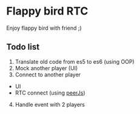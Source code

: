 # Flappy bird RTC

Enjoy flappy bird with friend ;)

## Todo list
1. Translate old code from es5 to es6 (using OOP)
2. Mock another player (UI)
3. Connect to another player
* UI
* RTC connect (using [peerJs](http://peerjs.com/))
4. Handle event with 2 players
